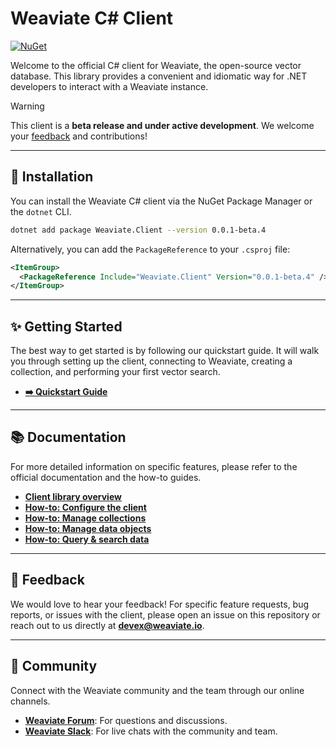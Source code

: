# Weaviate C# Client

[![NuGet](https://badgen.net/nuget/v/Weaviate.Client?icon=nuget)](https://www.nuget.org/packages/Weaviate.Client)

Welcome to the official C# client for Weaviate, the open-source vector database. This library provides a convenient and idiomatic way for .NET developers to interact with a Weaviate instance.

> [!WARNING]  
> This client is a **beta release and under active development**. We welcome your [feedback](#-feedback) and contributions!

---

## 🚀 Installation

You can install the Weaviate C# client via the NuGet Package Manager or the `dotnet` CLI.

```bash
dotnet add package Weaviate.Client --version 0.0.1-beta.4
```

Alternatively, you can add the `PackageReference` to your `.csproj` file:

```xml
<ItemGroup>
  <PackageReference Include="Weaviate.Client" Version="0.0.1-beta.4" />
</ItemGroup>
```

---

## ✨ Getting Started

The best way to get started is by following our quickstart guide. It will walk you through setting up the client, connecting to Weaviate, creating a collection, and performing your first vector search.

- **[➡️ Quickstart Guide](https://client-libraries-beta--docs-weaviate-io.netlify.app/weaviate/quickstart)**

---

## 📚 Documentation

For more detailed information on specific features, please refer to the official documentation and the how-to guides.

- **[Client library overview](https://client-libraries-beta--docs-weaviate-io.netlify.app/weaviate/client-libraries/csharp)**
- **[How-to: Configure the client](https://client-libraries-beta--docs-weaviate-io.netlify.app/weaviate/configuration)**
- **[How-to: Manage collections](https://client-libraries-beta--docs-weaviate-io.netlify.app/weaviate/manage-collections)**
- **[How-to: Manage data objects](https://client-libraries-beta--docs-weaviate-io.netlify.app/weaviate/manage-objects)**
- **[How-to: Query & search data](https://client-libraries-beta--docs-weaviate-io.netlify.app/weaviate/search)**

---

## 💬 Feedback

We would love to hear your feedback! For specific feature requests, bug reports, or issues with the client, please open an issue on this repository or reach out to us directly at **devex@weaviate.io**.

---

## 🤝 Community

Connect with the Weaviate community and the team through our online channels.

- **[Weaviate Forum](https://forum.weaviate.io/)**: For questions and discussions.
- **[Weaviate Slack](https://weaviate.io/slack)**: For live chats with the community and team.
